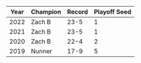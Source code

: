 Year|Champion|Record|Playoff Seed
----|--------|------|------------
2022|Zach B|23-5|1
2021|Zach B|23-5|1
2020|Zach B|22-4|2
2019|Nunner|17-9|5
